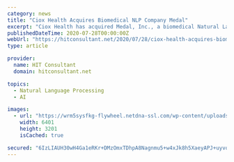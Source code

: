 ```yaml
---
category: news
title: "Ciox Health Acquires Biomedical NLP Company Medal"
excerpt: "Ciox Health has acquired Medal, Inc., a biomedical Natural Language Processing (biomed-NLP) technology company. – The acquisition will lead Ciox to better and more quickly enable real-world data ..."
publishedDateTime: 2020-07-28T00:00:00Z
webUrl: "https://hitconsultant.net/2020/07/28/ciox-health-acquires-biomedical-nlp-company-medal/"
type: article

provider:
  name: HIT Consultant
  domain: hitconsultant.net

topics:
  - Natural Language Processing
  - AI

images:
  - url: "https://wrm5sysfkg-flywheel.netdna-ssl.com/wp-content/uploads/2020/07/Medal-part-of-Ciox-scaled.jpg"
    width: 6401
    height: 3201
    isCached: true

secured: "6IzLIAUH30wH4Ga1eRKr+DMzOmxTDhpA8Nagnmu5+w4xJk8h5XaeyAPJ+uyvqFt2+7jQGPKwmnpU1prC3h3fV58lx4ml6OQoPfLjGt/PUmyMJM5i2iSvKfwVuafPZK6m+bLa+NumCYGSUj7NC9AECVNj3WeqcMf85CN4pB9sQQfTLVIDW5/bddnlfhCbEu6hbkfU0i605uXsLoylchzSpexubMvFRv4t17hfRiQLt3m+fO0avfavpw9Eri5lr8ZxhQw18/vaToE6AZOW6wpKdLxlErI6pBTZLepDAbf3Pf3QMhY0Xlc2ve5ch3lnRGv3sgHWQJ/DHRLYaE65Qqn3fg==;49BeazBjEU6qW7DzFKJK3A=="
---
```


